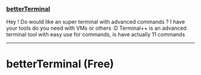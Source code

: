 ### [betterTerminal](https://github.com/Ylian1512/terminal-/releases/tag/Terminal%2B%2B)
Hey ! Do would like an super terminal with advanced commands ? I have your tools do you need with VMs or others :D
Terminal++ is an advanced terminal tool with easy use for commands, is have actually 11 commands

-----------------------------------------------------------------------------
# betterTerminal (Free)
